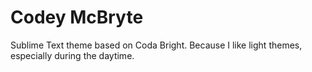 # Codey McBryte
Sublime Text theme based on Coda Bright.
Because I like light themes, especially during the daytime.


